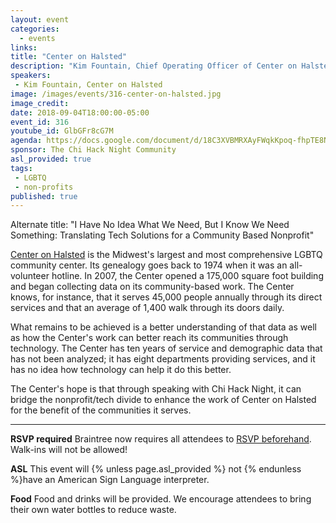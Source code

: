 ```yaml
---
layout: event
categories:
  - events
links:
title: "Center on Halsted"
description: "Kim Fountain, Chief Operating Officer of Center on Halsted, and Gayle Thompson, its Community Technology Center Manager, will talk about the challenges of bridging the gap of social issues-based nonprofits using data and technology to solve problems. They will also have a conversation around what kind of opportunities exist in collaborating with Chi Hack Night."
speakers:
 - Kim Fountain, Center on Halsted
image: /images/events/316-center-on-halsted.jpg
image_credit:
date: 2018-09-04T18:00:00-05:00
event_id: 316
youtube_id: GlbGFr8cG7M
agenda: https://docs.google.com/document/d/18C3XVBMRXAyFWqkKpoq-fhpTE8NSEOH2rp_t4EA9hVw/edit?usp=sharing
sponsor: The Chi Hack Night Community
asl_provided: true
tags:
 - LGBTQ
 - non-profits
published: true
---
```


Alternate title: "I Have No Idea What We Need, But I Know We Need Something: Translating Tech Solutions for a Community Based Nonprofit"

[Center on Halsted](http://www.centeronhalsted.org/) is the Midwest's largest and most comprehensive LGBTQ community center. Its genealogy goes back to 1974 when it was an all-volunteer hotline. In 2007, the Center opened a 175,000 square foot building and  began collecting data on its community-based work. The Center knows, for instance, that it serves 45,000 people annually through its direct services and that an average of 1,400 walk through its doors daily.

What remains to be achieved is a better understanding of that data as well as how the Center's work can better reach its communities through technology. The Center has ten years of service and demographic data that has not been analyzed; it has eight departments providing services, and it has no idea how technology can help it do this better. 

The Center's hope is that through speaking with Chi Hack Night, it can bridge the nonprofit/tech divide to enhance the work of Center on Halsted for the benefit of the communities it serves.

---

**RSVP required** Braintree now requires all attendees to [RSVP beforehand](https://www.eventbrite.com/e/chi-hack-night-registration-41703945624). Walk-ins will not be allowed!

**ASL** This event will {% unless page.asl_provided %} not {% endunless %}have an American Sign Language interpreter.

**Food** Food and drinks will be provided. We encourage attendees to bring their own water bottles to reduce waste.
